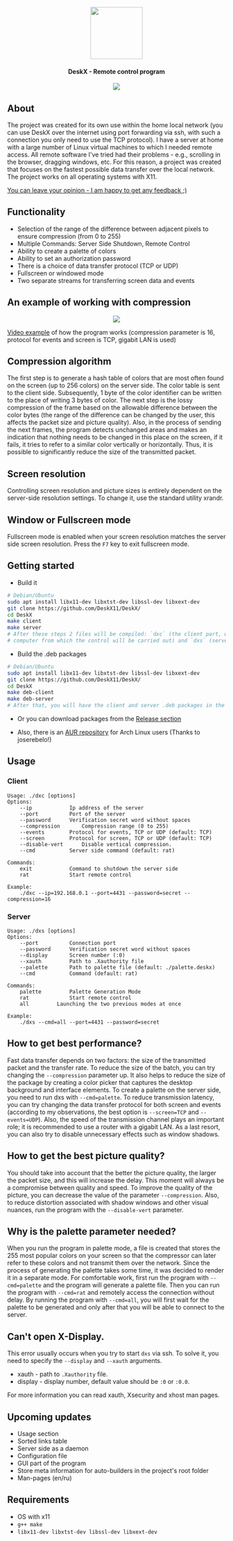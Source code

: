 <p align="center"><img height="120px" src="./info/logo.png"></p>
<h4 align="center">DeskX - Remote control program</h4>
<p align="center"><a align="center" href="https://github.com/DeskX11/DeskX/actions/workflows/build.yml"><img align="center" src="https://github.com/DeskX11/DeskX/actions/workflows/build.yml/badge.svg"></a></p>

## About

The project was created for its own use within the home local network (you can use DeskX over the internet using port forwarding via ssh, with such a connection you only need to use the TCP protocol). I have a server at home with a large number of Linux virtual machines to which I needed remote access. All remote software I've tried had their problems - e.g., scrolling in the browser, dragging windows, etc. For this reason, a project was created that focuses on the fastest possible data transfer over the local network. The project works on all operating systems with X11.

[You can leave your opinion - I am happy to get any feedback ;)](https://github.com/DeskX11/DeskX/discussions/4)

## Functionality

* Selection of the range of the difference between adjacent pixels to ensure compression (from 0 to 255)
* Multiple Commands: Server Side Shutdown, Remote Control
* Ability to create a palette of colors
* Ability to set an authorization password
* There is a choice of data transfer protocol (TCP or UDP)
* Fullscreen or windowed mode
* Two separate streams for transferring screen data and events

## An example of working with compression

<p align="center"><img src="./info/example.png"></p>
<a href="https://youtu.be/pDRSAVssPek">Video example<a> of how the program works (compression parameter is 16, protocol for events and screen is TCP, gigabit LAN is used)

## Compression algorithm

The first step is to generate a hash table of colors that are most often found on the screen (up to 256 colors) on the server side. The color table is sent to the client side. Subsequently, 1 byte of the color identifier can be written to the place of writing 3 bytes of color. The next step is the lossy compression of the frame based on the allowable difference between the color bytes (the range of the difference can be changed by the user, this affects the packet size and picture quality). Also, in the process of sending the next frames, the program detects unchanged areas and makes an indication that nothing needs to be changed in this place on the screen, if it fails, it tries to refer to a similar color vertically or horizontally. Thus, it is possible to significantly reduce the size of the transmitted packet.

## Screen resolution

Controlling screen resolution and picture sizes is entirely dependent on the server-side resolution settings. To change it, use the standard utility xrandr.

## Window or Fullscreen mode

Fullscreen mode is enabled when your screen resolution matches the server side screen resolution. Press the `F7` key to exit fullscreen mode.

## Getting started
* Build it
```bash
# Debian/Ubuntu
sudo apt install libx11-dev libxtst-dev libssl-dev libxext-dev
git clone https://github.com/DeskX11/DeskX/
cd DeskX
make client
make server
# After these steps 2 files will be compiled: `dxc` (the client part, which must be launched on the
# computer from which the control will be carried out) and `dxs` (server part for a managed computer).
```

* Build the .deb packages
```bash
# Debian/Ubuntu
sudo apt install libx11-dev libxtst-dev libssl-dev libxext-dev
git clone https://github.com/DeskX11/DeskX/
cd DeskX
make deb-client
make deb-server
# After that, you will have the client and server .deb packages in the project's root folder.
```

* Or you can download packages from the <a href="https://github.com/DeskX11/DeskX/releases">Release section</a>

* Also, there is an <a href="https://aur.archlinux.org/packages/deskx-git/">AUR repository</a> for Arch Linux users (Thanks to joserebelo!)

## Usage
### Client
```
Usage: ./dxс [options]
Options:
	--ip			Ip address of the server
	--port			Port of the server
	--password		Verification secret word without spaces
	--compression		Compression range (0 to 255)
	--events		Protocol for events, TCP or UDP (default: TCP)
	--screen		Protocol for screen, TCP or UDP (default: TCP)
	--disable-vert		Disable vertical compression.
	--cmd			Server side command (default: rat)

Commands:
	exit			Command to shutdown the server side
	rat 			Start remote control

Example:
	./dxс --ip=192.168.0.1 --port=4431 --password=secret --compression=16
```
### Server
```
Usage: ./dxs [options]
Options:
	--port			Connection port
	--password		Verification secret word without spaces
	--display		Screen number (:0)
	--xauth			Path to .Xauthority file
	--palette		Path to palette file (default: ./palette.deskx)
	--cmd			Command (default: rat)

Commands:
	palette			Palette Generation Mode
	rat 			Start remote control
	all			Launching the two previous modes at once

Example:
	./dxs --cmd=all --port=4431 --password=secret
```

## How to get best performance?

Fast data transfer depends on two factors: the size of the transmitted packet and the transfer rate. To reduce the size of the batch, you can try changing the `--compression` parameter up. It also helps to reduce the size of the package by creating a color picker that captures the desktop background and interface elements. To create a palette on the server side, you need to run dxs with `--cmd=palette`. To reduce transmission latency, you can try changing the data transfer protocol for both screen and events (according to my observations, the best option is `--screen=TCP` and `--events=UDP`). Also, the speed of the transmission channel plays an important role; it is recommended to use a router with a gigabit LAN. As a last resort, you can also try to disable unnecessary effects such as window shadows.

## How to get the best picture quality?

You should take into account that the better the picture quality, the larger the packet size, and this will increase the delay. This moment will always be a compromise between quality and speed. To improve the quality of the picture, you can decrease the value of the parameter `--compression`. Also, to reduce distortion associated with shadow windows and other visual nuances, run the program with the `--disable-vert` parameter.

## Why is the palette parameter needed?

When you run the program in palette mode, a file is created that stores the 255 most popular colors on your screen so that the compressor can later refer to these colors and not transmit them over the network. Since the process of generating the palette takes some time, it was decided to render it in a separate mode. For comfortable work, first run the program with `--cmd=palette` and the program will generate a palette file. Then you can run the program with `--cmd=rat` and remotely access the connection without delay. By running the program with `--cmd=all`, you will first wait for the palette to be generated and only after that you will be able to connect to the server.

## Can't open X-Display.

This error usually occurs when you try to start `dxs` via ssh. To solve it, you need to specify the `--display` and `--xauth` arguments.
* xauth - path to `.Xauthority` file.
* display - display number, default value should be `:0` or `:0.0`.

For more information you can read xauth, Xsecurity and xhost man pages.

## Upcoming updates

* Usage section
* Sorted links table
* Server side as a daemon
* Configuration file
* GUI part of the program
* Store meta information for auto-builders in the project's root folder
* Man-pages (en/ru)

## Requirements

* OS with x11
* `g++ make`
* `libx11-dev libxtst-dev libssl-dev libxext-dev`
